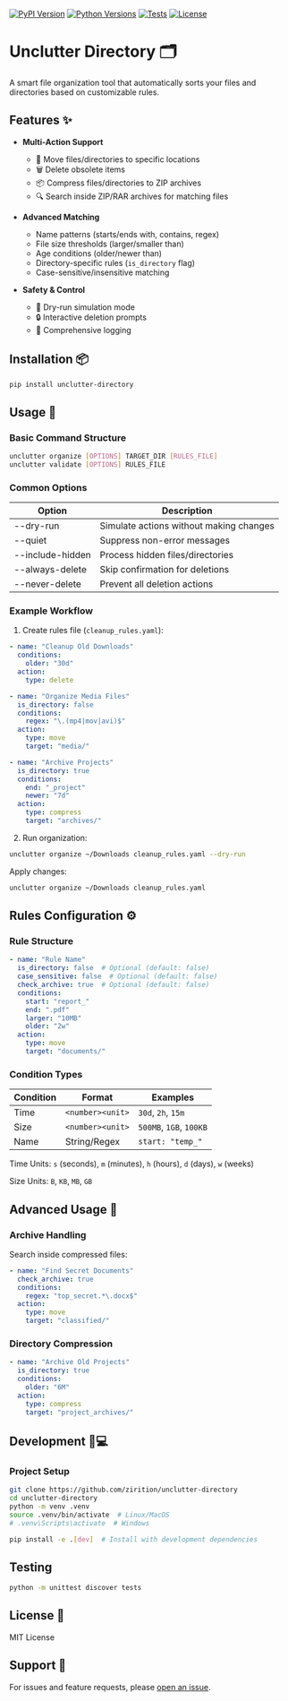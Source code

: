 [![PyPI Version](https://img.shields.io/pypi/v/unclutter-directory)](https://pypi.org/project/unclutter-directory/)
[![Python Versions](https://img.shields.io/pypi/pyversions/unclutter-directory)](https://pypi.org/project/unclutter-directory/)
[![Tests](https://github.com/zirition/unclutter-directory/workflows/Python%20package/badge.svg)](https://github.com/zirition/unclutter-directory/actions?query=workflow%3APython%20package)
[![License](https://img.shields.io/badge/license-MIT-blue.svg)](https://opensource.org/licenses/MIT)


# Unclutter Directory 🗂️

A smart file organization tool that automatically sorts your files and directories based on customizable rules.

## Features ✨

- **Multi-Action Support**
  - 🚚 Move files/directories to specific locations
  - 🗑️ Delete obsolete items
  - 📦 Compress files/directories to ZIP archives
  - 🔍 Search inside ZIP/RAR archives for matching files

- **Advanced Matching**
  - Name patterns (starts/ends with, contains, regex)
  - File size thresholds (larger/smaller than)
  - Age conditions (older/newer than)
  - Directory-specific rules (`is_directory` flag)
  - Case-sensitive/insensitive matching

- **Safety & Control**
  - 🧪 Dry-run simulation mode
  - 🔒 Interactive deletion prompts
  - 📝 Comprehensive logging

## Installation 📦

  ```bash
  pip install unclutter-directory
   ```

## Usage 🚀

### Basic Command Structure

```bash
unclutter organize [OPTIONS] TARGET_DIR [RULES_FILE]
unclutter validate [OPTIONS] RULES_FILE
```

### Common Options

| Option           | Description                             |
|------------------|-----------------------------------------|
| --dry-run        | Simulate actions without making changes |
| --quiet	         | Suppress non-error messages             |
| --include-hidden | Process hidden files/directories        |
| --always-delete  | Skip confirmation for deletions         |
| --never-delete   | Prevent all deletion actions            |

### Example Workflow

1. Create rules file (`cleanup_rules.yaml`):
```yaml
- name: "Cleanup Old Downloads"
  conditions:
    older: "30d"
  action:
    type: delete

- name: "Organize Media Files"
  is_directory: false
  conditions:
    regex: "\.(mp4|mov|avi)$"
  action:
    type: move
    target: "media/"

- name: "Archive Projects"
  is_directory: true
  conditions:
    end: "_project"
    newer: "7d"
  action:
    type: compress
    target: "archives/"
```

2. Run organization:
```bash
unclutter organize ~/Downloads cleanup_rules.yaml --dry-run
```
Apply changes:
```bash
unclutter organize ~/Downloads cleanup_rules.yaml
```
## Rules Configuration ⚙️

### Rule Structure

```yaml
- name: "Rule Name"
  is_directory: false  # Optional (default: false)
  case_sensitive: false  # Optional (default: false)
  check_archive: true  # Optional (default: false)
  conditions:
    start: "report_"
    end: ".pdf"
    larger: "10MB"
    older: "2w"
  action:
    type: move
    target: "documents/"
```

### Condition Types

| Condition | Format           | Examples                |
|-----------|------------------|-------------------------|
| Time      | `<number><unit>` | `30d`, `2h`, `15m`      |
| Size      | `<number><unit>` | `500MB`, `1GB`, `100KB` |
| Name      | String/Regex     | `start: "temp_"`        |

Time Units: `s` (seconds), `m` (minutes), `h` (hours), `d` (days), `w` (weeks)

Size Units: `B`, `KB`, `MB`, `GB`

## Advanced Usage 🔧

### Archive Handling

Search inside compressed files:

```yaml
- name: "Find Secret Documents"
  check_archive: true
  conditions:
    regex: "top_secret.*\.docx$"
  action:
    type: move
    target: "classified/"
```

### Directory Compression

```yaml
- name: "Archive Old Projects"
  is_directory: true
  conditions:
    older: "6M"
  action:
    type: compress
    target: "project_archives/"
```

## Development 👩💻

### Project Setup

```bash
git clone https://github.com/zirition/unclutter-directory
cd unclutter-directory
python -m venv .venv
source .venv/bin/activate  # Linux/MacOS
# .venv\Scripts\activate  # Windows

pip install -e .[dev]  # Install with development dependencies
```

## Testing

```bash
python -m unittest discover tests
```

## License 📄

MIT License

## Support 💬

For issues and feature requests, please [open an issue](https://github.com/zirition/unclutter-directory/issues).

